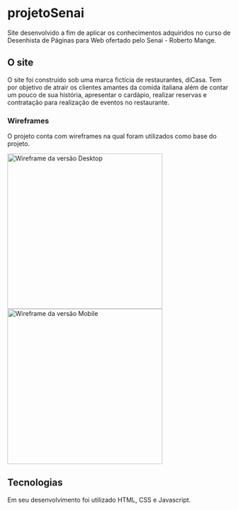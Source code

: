 # projetoSenai

Site desenvolvido a fim de aplicar os conhecimentos adquiridos no curso de Desenhista de Páginas para Web ofertado pelo Senai - Roberto Mange.

## O site

O site foi construído sob uma marca fictícia de restaurantes, diCasa.
Tem por objetivo de atrair os clientes amantes da comida italiana além de contar um pouco de sua história, apresentar o cardápio, realizar reservas e contratação para realização de eventos no restaurante.

### Wireframes

O projeto conta com wireframes na qual foram utilizados como base do projeto.

<img src="https://github.com/diasPaulo/projetoSenai/blob/main/wireframes/Desktop.png?raw=true" alt="Wireframe da versão Desktop" height="350" /> <img src="https://github.com/diasPaulo/projetoSenai/blob/main/wireframes/Mobile.png?raw=true" alt="Wireframe da versão Mobile" height="350" />


## Tecnologias

Em seu desenvolvimento foi utilizado HTML, CSS e Javascript.
